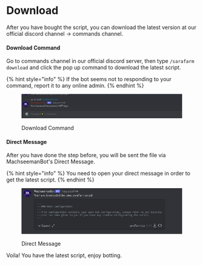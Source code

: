 # Download

After you have bought the script, you can download the latest version at our official discord channel -> commands channel.

#### Download Command

Go to commands channel in our official discord server, then type `/sarafarm download` and click the pop up command to download the latest script.

{% hint style="info" %}
If the bot seems not to responding to your command, report it to any online admin.
{% endhint %}

<figure><img src="../.gitbook/assets/Download Command.gif" alt=""><figcaption><p>Download Command</p></figcaption></figure>

#### Direct Message

After you have done the step before, you will be sent the file via MachseemanBot's Direct Message.

{% hint style="info" %}
You need to open your direct message in order to get the latest script.
{% endhint %}

<figure><img src="../.gitbook/assets/Direct Message.png" alt=""><figcaption><p>Direct Message</p></figcaption></figure>

Voila! You have the latest script, enjoy botting.
